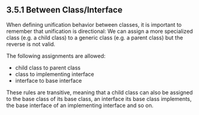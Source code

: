 ## 3.5.1 Between Class/Interface

When defining unification behavior between classes, it is important to remember that unification is directional: We can assign a more specialized class (e.g. a child class) to a generic class (e.g. a parent class) but the reverse is not valid.

The following assignments are allowed:

* child class to parent class
* class to implementing interface
* interface to base interface

These rules are transitive, meaning that a child class can also be assigned to the base class of its base class, an interface its base class implements, the base interface of an implementing interface and so on.

